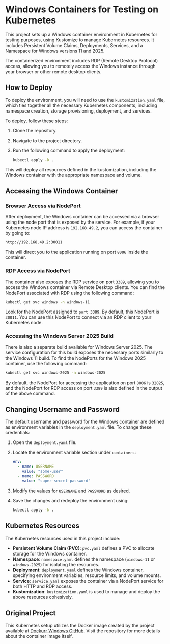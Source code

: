 # Windows Containers for Testing on Kubernetes

This project sets up a Windows container environment in Kubernetes for testing purposes, using Kustomize to manage Kubernetes resources. It includes Persistent Volume Claims, Deployments, Services, and a Namespace for Windows versions 11 and 2025.

The containerized environment includes RDP (Remote Desktop Protocol) access, allowing you to remotely access the Windows instance through your browser or other remote desktop clients.

## How to Deploy

To deploy the environment, you will need to use the `kustomization.yaml` file, which ties together all the necessary Kubernetes components, including namespace creation, storage provisioning, deployment, and services.

To deploy, follow these steps:

1. Clone the repository.
2. Navigate to the project directory.
3. Run the following command to apply the deployment:

   ```sh
   kubectl apply -k .
   ```

This will deploy all resources defined in the kustomization, including the Windows container with the appropriate namespace and volume.

## Accessing the Windows Container

### Browser Access via NodePort

After deployment, the Windows container can be accessed via a browser using the node port that is exposed by the service. For example, if your Kubernetes node IP address is `192.168.49.2`, you can access the container by going to:

```
http://192.168.49.2:30011
```

This will direct you to the application running on port `8006` inside the container.

### RDP Access via NodePort

The container also exposes the RDP service on port `3389`, allowing you to access the Windows container via Remote Desktop clients. You can find the NodePort associated with RDP using the following command:

```sh
kubectl get svc windows -n windows-11
```

Look for the NodePort assigned to `port 3389`. By default, this NodePort is `30011`. You can use this NodePort to connect via an RDP client to your Kubernetes node.

### Accessing the Windows Server 2025 Build

There is also a separate build available for Windows Server 2025. The service configuration for this build exposes the necessary ports similarly to the Windows 11 build. To find the NodePorts for the Windows 2025 container, use the following command:

```sh
kubectl get svc windows-2025 -n windows-2025
```

By default, the NodePort for accessing the application on port `8006` is `32025`, and the NodePort for RDP access on port `3389` is also defined in the output of the above command.

## Changing Username and Password

The default username and password for the Windows container are defined as environment variables in the `deployment.yaml` file. To change these credentials:

1. Open the `deployment.yaml` file.
2. Locate the environment variable section under `containers`:

   ```yaml
   env:
     - name: USERNAME
       value: "some-user"
     - name: PASSWORD
       value: "super-secret-password"
   ```

3. Modify the values for `USERNAME` and `PASSWORD` as desired.
4. Save the changes and redeploy the environment using:

   ```sh
   kubectl apply -k .
   ```

## Kubernetes Resources

The Kubernetes resources used in this project include:

- **Persistent Volume Claim (PVC)**: `pvc.yaml` defines a PVC to allocate storage for the Windows container.
- **Namespace**: `namespace.yaml` defines the namespace (`windows-11` or `windows-2025`) for isolating the resources.
- **Deployment**: `deployment.yaml` defines the Windows container, specifying environment variables, resource limits, and volume mounts.
- **Service**: `service.yaml` exposes the container via a NodePort service for both HTTP and RDP access.
- **Kustomization**: `kustomization.yaml` is used to manage and deploy the above resources cohesively.

## Original Project

This Kubernetes setup utilizes the Docker image created by the project available at [Dockurr Windows GitHub](https://github.com/dockur/windows). Visit the repository for more details about the container image itself.

